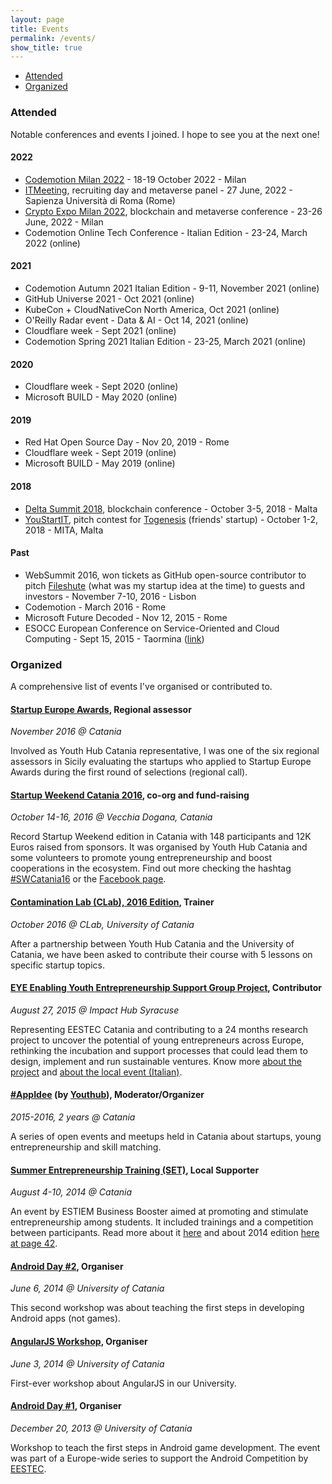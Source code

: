 ```yaml
---
layout: page
title: Events
permalink: /events/
show_title: true
---
```


- [Attended](#attended)
- [Organized](#organized)

### Attended

Notable conferences and events I joined. I hope to see you at the next one!

#### 2022

- [Codemotion Milan 2022](https://extra.codemotion.com/conference-milan-2022/) - 18-19 October 2022 - Milan
- [ITMeeting](https://www.uniroma1.it/it/notizia/47deg-itmeeting-27-giugno-2022), recruiting day and metaverse panel - 27 June, 2022 - Sapienza Università di Roma (Rome)
- [Crypto Expo Milan 2022](https://www.cryptoexpomilan.com/), blockchain and metaverse conference - 23-26 June, 2022 - Milan
- Codemotion Online Tech Conference - Italian Edition - 23-24, March 2022 (online)

#### 2021

- Codemotion Autumn 2021 Italian Edition - 9-11, November 2021 (online)
- GitHub Universe 2021 - Oct 2021 (online)
- KubeCon + CloudNativeCon North America, Oct 2021 (online)
- O'Reilly Radar event - Data & AI - Oct 14, 2021 (online)
- Cloudflare week - Sept 2021 (online)
- Codemotion Spring 2021 Italian Edition - 23-25, March 2021 (online)

#### 2020

- Cloudflare week - Sept 2020 (online)
- Microsoft BUILD - May 2020 (online)

#### 2019

- Red Hat Open Source Day - Nov 20, 2019 - Rome
- Cloudflare week - Sept 2019 (online)
- Microsoft BUILD - May 2019 (online)

#### 2018

- [Delta Summit 2018](https://delta-summit.com/delta-summit-2018/), blockchain conference - October 3-5, 2018 - Malta
- [YouStartIT](https://www.crunchbase.com/organization/youstartit-by-mita-innovation-hub), pitch contest for [Togenesis](https://www.togenesis.eu) (friends' startup) - October 1-2, 2018 - MITA, Malta

#### Past

- WebSummit 2016, won tickets as GitHub open-source contributor to pitch [Fileshute](http://fpira.com/fileshute) (what was my startup idea at the time) to guests and investors - November 7-10, 2016 - Lisbon
- Codemotion - March 2016 - Rome
- Microsoft Future Decoded - Nov 12, 2015 - Rome
- ESOCC European Conference on Service-Oriented and Cloud Computing - Sept 15, 2015 - Taormina ([link](https://link.springer.com/conference/esocc))

### Organized

A comprehensive list of events I've organised or contributed to.

#### [Startup Europe Awards](http://startupeuropeawards.com), Regional assessor

*November 2016 @ Catania*

Involved as Youth Hub Catania representative, I was one of the six regional assessors in Sicily evaluating the startups who applied to Startup Europe Awards during the first round of selections (regional call).

#### [Startup Weekend Catania 2016](http://swcatania.it), co-org and fund-raising

*October 14-16, 2016 @ Vecchia Dogana, Catania*

Record Startup Weekend edition in Catania with 148 participants and 12K Euros raised from sponsors. It was organised by Youth Hub Catania and some volunteers to promote young entrepreneurship and boost cooperations in the ecosystem. Find out more checking the hashtag [#SWCatania16](https://twitter.com/hashtag/swcatania16) or the [Facebook page](https://www.facebook.com/startupweekendcatania/).

#### [Contamination Lab (CLab), 2016 Edition](), Trainer

*October 2016 @ CLab, University of Catania*

After a partnership between Youth Hub Catania and the University of Catania, we have been asked to contribute their course with 5 lessons on specific startup topics.

#### [EYE Enabling Youth Entrepreneurship Support Group Project](http://yincubate.com), Contributor

*August 27, 2015 @ Impact Hub Syracuse*

Representing EESTEC Catania and contributing to a 24 months research project to uncover the potential of young entrepreneurs across Europe, rethinking the incubation and support processes that could lead them to design, implement and run sustainable ventures. Know more [about the project](http://yincubate.com) and [about the local event (Italian)](http://siracusa.impacthub.net/event/eye-enabling-youth-entrepreneurship-support-group/).

#### [#AppIdee](https://twitter.com/search?q=%23appidee) (by [Youthub](http://youthub.net)), Moderator/Organizer

*2015-2016, 2 years @ Catania*

A series of open events and meetups held in Catania about startups, young entrepreneurship and skill matching.

#### [Summer Entrepreneurship Training (SET)](https://estiem.org/default.aspx?PageId=1500), Local Supporter

*August 4-10, 2014 @ Catania*

An event by ESTIEM Business Booster aimed at promoting and stimulate entrepreneurship among students. It included trainings and a competition between participants. Read more about it [here](https://estiem.org/default.aspx?PageId=1224) and about 2014 edition [here at page 42](https://issuu.com/estiem/docs/magazine47).

#### [Android Day #2](http://www.eestec-catania.eu/progetti/storico/), Organiser

*June 6, 2014 @ University of Catania*

This second workshop was about teaching the first steps in developing Android apps (not games).

#### [AngularJS Workshop](https://www.facebook.com/events/639230729502590/), Organiser

*June 3, 2014 @ University of Catania*

First-ever workshop about AngularJS in our University.

#### [Android Day #1](http://www.eestec-catania.eu/2013/12/17/android-workshop-1-2/), Organiser

*December 20, 2013 @ University of Catania*

Workshop to teach the first steps in Android game development. The event was part of a Europe-wide series to support the Android Competition by [EESTEC](http://eestec.net).
